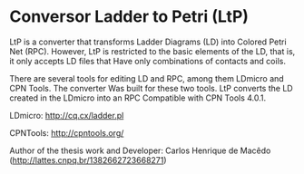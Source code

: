 # Conversor Ladder to Petri (LtP)

LtP is a converter that transforms Ladder Diagrams (LD) into Colored Petri Net (RPC).
However, LtP is restricted to the basic elements of the LD, that is, it only accepts LD files that
Have only combinations of contacts and coils.

There are several tools for editing LD and RPC, among them LDmicro and CPN Tools. The converter
Was built for these two tools. LtP converts the LD created in the LDmicro into an RPC
Compatible with CPN Tools 4.0.1.

LDmicro: http://cq.cx/ladder.pl

CPNTools: http://cpntools.org/

Author of the thesis work and Developer: Carlos Henrique de Macêdo (http://lattes.cnpq.br/1382662723668271)
